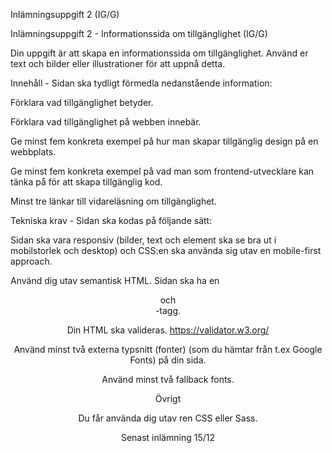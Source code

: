
Inlämningsuppgift 2 (IG/G)

Inlämningsuppgift 2 - Informationssida om tillgänglighet (IG/G)

Din uppgift är att skapa en informationssida om tillgänglighet. Använd er text och bilder eller illustrationer för att uppnå detta.

Innehåll - Sidan ska tydligt förmedla nedanstående information:

Förklara vad tillgänglighet betyder.

Förklara vad tillgänglighet på webben innebär.

Ge minst fem konkreta exempel på hur man skapar tillgänglig design på en webbplats.

Ge minst fem konkreta exempel på vad man som frontend-utvecklare kan tänka på för att skapa tillgänglig kod.

Minst tre länkar till vidareläsning om tillgänglighet.

Tekniska krav - Sidan ska kodas på följande sätt:


Sidan ska vara responsiv (bilder, text och element ska se bra ut i mobilstorlek och desktop) och CSS:en ska använda sig utav en mobile-first approach.

Använd dig utav semantisk HTML. Sidan ska ha en <header> och <footer>-tagg.

Din HTML ska valideras. https://validator.w3.org/

Använd minst två externa typsnitt (fonter) (som du hämtar från t.ex Google Fonts) på din sida.

Använd minst två fallback fonts.


Övrigt

Du får använda dig utav ren CSS eller Sass.


Senast inlämning 15/12